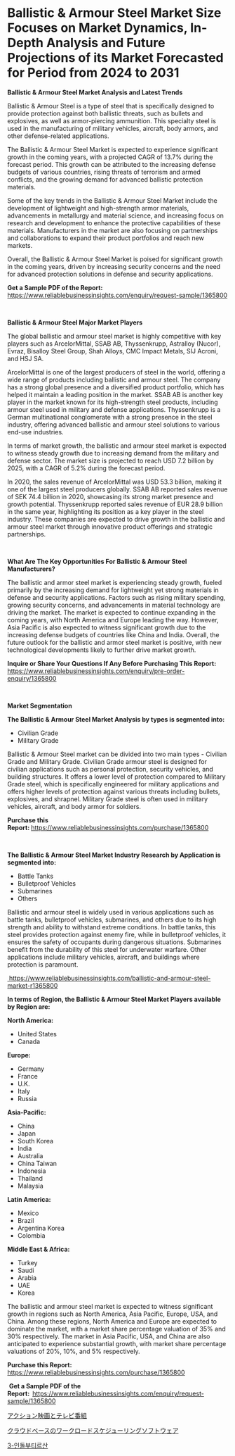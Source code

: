 <p><h1>Ballistic & Armour Steel Market Size Focuses on Market Dynamics, In-Depth Analysis and Future Projections of its Market Forecasted for Period from 2024 to 2031</h1></p><p><strong>Ballistic & Armour Steel Market Analysis and Latest Trends</strong></p>
<p><p>Ballistic & Armour Steel is a type of steel that is specifically designed to provide protection against both ballistic threats, such as bullets and explosives, as well as armor-piercing ammunition. This specialty steel is used in the manufacturing of military vehicles, aircraft, body armors, and other defense-related applications.</p><p>The Ballistic & Armour Steel Market is expected to experience significant growth in the coming years, with a projected CAGR of 13.7% during the forecast period. This growth can be attributed to the increasing defense budgets of various countries, rising threats of terrorism and armed conflicts, and the growing demand for advanced ballistic protection materials.</p><p>Some of the key trends in the Ballistic & Armour Steel Market include the development of lightweight and high-strength armor materials, advancements in metallurgy and material science, and increasing focus on research and development to enhance the protective capabilities of these materials. Manufacturers in the market are also focusing on partnerships and collaborations to expand their product portfolios and reach new markets.</p><p>Overall, the Ballistic & Armour Steel Market is poised for significant growth in the coming years, driven by increasing security concerns and the need for advanced protection solutions in defense and security applications.</p></p>
<p><strong>Get a Sample PDF of the Report:&nbsp;</strong> <a href="https://www.reliablebusinessinsights.com/enquiry/request-sample/1365800">https://www.reliablebusinessinsights.com/enquiry/request-sample/1365800</a></p>
<p>&nbsp;</p>
<p><strong>Ballistic & Armour Steel Major Market Players</strong></p>
<p><p>The global ballistic and armour steel market is highly competitive with key players such as ArcelorMittal, SSAB AB, Thyssenkrupp, Astralloy (Nucor), Evraz, Bisalloy Steel Group, Shah Alloys, CMC Impact Metals, SIJ Acroni, and HSJ SA. </p><p>ArcelorMittal is one of the largest producers of steel in the world, offering a wide range of products including ballistic and armour steel. The company has a strong global presence and a diversified product portfolio, which has helped it maintain a leading position in the market. SSAB AB is another key player in the market known for its high-strength steel products, including armour steel used in military and defense applications. Thyssenkrupp is a German multinational conglomerate with a strong presence in the steel industry, offering advanced ballistic and armour steel solutions to various end-use industries.</p><p>In terms of market growth, the ballistic and armour steel market is expected to witness steady growth due to increasing demand from the military and defense sector. The market size is projected to reach USD 7.2 billion by 2025, with a CAGR of 5.2% during the forecast period. </p><p>In 2020, the sales revenue of ArcelorMittal was USD 53.3 billion, making it one of the largest steel producers globally. SSAB AB reported sales revenue of SEK 74.4 billion in 2020, showcasing its strong market presence and growth potential. Thyssenkrupp reported sales revenue of EUR 28.9 billion in the same year, highlighting its position as a key player in the steel industry. These companies are expected to drive growth in the ballistic and armour steel market through innovative product offerings and strategic partnerships.</p></p>
<p>&nbsp;</p>
<p><strong>What Are The Key Opportunities For Ballistic & Armour Steel Manufacturers?</strong></p>
<p><p>The ballistic and armor steel market is experiencing steady growth, fueled primarily by the increasing demand for lightweight yet strong materials in defense and security applications. Factors such as rising military spending, growing security concerns, and advancements in material technology are driving the market. The market is expected to continue expanding in the coming years, with North America and Europe leading the way. However, Asia Pacific is also expected to witness significant growth due to the increasing defense budgets of countries like China and India. Overall, the future outlook for the ballistic and armor steel market is positive, with new technological developments likely to further drive market growth.</p></p>
<p><strong>Inquire or Share Your Questions If Any Before Purchasing This Report:</strong> <a href="https://www.reliablebusinessinsights.com/enquiry/pre-order-enquiry/1365800">https://www.reliablebusinessinsights.com/enquiry/pre-order-enquiry/1365800</a></p>
<p>&nbsp;</p>
<p><strong>Market Segmentation</strong></p>
<p><strong>The Ballistic & Armour Steel Market Analysis by types is segmented into:</strong></p>
<p><ul><li>Civilian Grade</li><li>Military Grade</li></ul></p>
<p><p>Ballistic & Armour Steel market can be divided into two main types - Civilian Grade and Military Grade. Civilian Grade armour steel is designed for civilian applications such as personal protection, security vehicles, and building structures. It offers a lower level of protection compared to Military Grade steel, which is specifically engineered for military applications and offers higher levels of protection against various threats including bullets, explosives, and shrapnel. Military Grade steel is often used in military vehicles, aircraft, and body armor for soldiers.</p></p>
<p><strong>Purchase this Report:&nbsp;</strong><a href="https://www.reliablebusinessinsights.com/purchase/1365800">https://www.reliablebusinessinsights.com/purchase/1365800</a></p>
<p>&nbsp;</p>
<p><strong>The Ballistic & Armour Steel Market Industry Research by Application is segmented into:</strong></p>
<p><ul><li>Battle Tanks</li><li>Bulletproof Vehicles</li><li>Submarines</li><li>Others</li></ul></p>
<p><p>Ballistic and armour steel is widely used in various applications such as battle tanks, bulletproof vehicles, submarines, and others due to its high strength and ability to withstand extreme conditions. In battle tanks, this steel provides protection against enemy fire, while in bulletproof vehicles, it ensures the safety of occupants during dangerous situations. Submarines benefit from the durability of this steel for underwater warfare. Other applications include military vehicles, aircraft, and buildings where protection is paramount.</p></p>
<p><a href="https://www.reliablebusinessinsights.com/ballistic-and-armour-steel-market-r1365800">&nbsp;https://www.reliablebusinessinsights.com/ballistic-and-armour-steel-market-r1365800</a></p>
<p><strong>In terms of Region, the Ballistic & Armour Steel Market Players available by Region are:</strong></p>
<p>
    <p> <strong> North America: </strong>
        <ul>
            <li>United States</li>
            <li>Canada</li>
        </ul>
        </p> 
    <p> <strong> Europe: </strong>
        <ul>
            <li>Germany</li>
            <li>France</li>
            <li>U.K.</li>
            <li>Italy</li>
            <li>Russia</li>
        </ul>
        </p> 
    <p> <strong> Asia-Pacific: </strong>
        <ul>
            <li>China</li>
            <li>Japan</li>
            <li>South Korea</li>
            <li>India</li>
            <li>Australia</li>
            <li>China Taiwan</li>
            <li>Indonesia</li>
            <li>Thailand</li>
            <li>Malaysia</li>
        </ul>
        </p> 
    <p> <strong> Latin America: </strong>
        <ul>
            <li>Mexico</li>
            <li>Brazil</li>
            <li>Argentina Korea</li>
            <li>Colombia</li>
        </ul>
        </p> 
    <p> <strong> Middle East & Africa: </strong>
        <ul>
            <li>Turkey</li>
            <li>Saudi</li>
            <li>Arabia</li>
            <li>UAE</li>
            <li>Korea</li>
        </ul>
    </p>
    </p>
<p><p>The ballistic and armour steel market is expected to witness significant growth in regions such as North America, Asia Pacific, Europe, USA, and China. Among these regions, North America and Europe are expected to dominate the market, with a market share percentage valuation of 35% and 30% respectively. The market in Asia Pacific, USA, and China are also anticipated to experience substantial growth, with market share percentage valuations of 20%, 10%, and 5% respectively.</p></p>
<p><strong>Purchase this Report: </strong><a href="https://www.reliablebusinessinsights.com/purchase/1365800">https://www.reliablebusinessinsights.com/purchase/1365800</a></p>
<p>&nbsp;<strong>Get a Sample PDF of the Report:&nbsp;&nbsp;</strong><a href="https://www.reliablebusinessinsights.com/enquiry/request-sample/1365800">https://www.reliablebusinessinsights.com/enquiry/request-sample/1365800</a></p>
<p><strong></strong></p>
<p><p><a href="https://medium.com/@rocklobster885/%E3%82%A2%E3%82%AF%E3%82%B7%E3%83%A7%E3%83%B3%E6%98%A0%E7%94%BB%E3%81%A8%E3%83%86%E3%83%AC%E3%83%93%E7%95%AA%E7%B5%84%E3%81%AE%E5%B8%82%E5%A0%B4-%E5%B8%82%E5%A0%B4%E3%82%B7%E3%82%A7%E3%82%A2-%E5%B8%82%E5%A0%B4%E5%8B%95%E5%90%91-%E5%B0%86%E6%9D%A5%E3%81%AE%E6%88%90%E9%95%B7%E3%82%92%E6%8E%A2%E3%82%8B-d08d06969fbb">アクション映画とテレビ番組</a></p><p><a href="https://medium.com/@kaitlensen45645/%E3%82%AF%E3%83%A9%E3%82%A6%E3%83%89%E3%83%99%E3%83%BC%E3%82%B9%E3%81%AE%E3%83%AF%E3%83%BC%E3%82%AF%E3%83%AD%E3%83%BC%E3%83%89%E3%82%B9%E3%82%B1%E3%82%B8%E3%83%A5%E3%83%BC%E3%83%AA%E3%83%B3%E3%82%B0%E3%82%BD%E3%83%95%E3%83%88%E3%82%A6%E3%82%A7%E3%82%A2%E5%B8%82%E5%A0%B4%E3%81%AE%E3%83%88%E3%83%AC%E3%83%B3%E3%83%89%E3%81%A8%E5%B8%82%E5%A0%B4%E5%88%86%E6%9E%90%E3%81%AF-2024%E5%B9%B4%E3%81%8B%E3%82%892031%E5%B9%B4%E3%81%BE%E3%81%A7%E3%81%AE%E6%9C%9F%E9%96%93%E3%81%AB%E4%BA%88%E6%B8%AC%E3%81%95%E3%82%8C%E3%81%A6%E3%81%84%E3%81%BE%E3%81%99-2828a2b51e16">クラウドベースのワークロードスケジューリングソフトウェア</a></p><p><a href="https://medium.com/@marymorgan1939/%EB%8B%A4%EC%9D%8C%EC%9D%80-3-indolebutyric-acid-%EC%8B%9C%EC%9E%A5%EC%97%90-%EB%8C%80%ED%95%9C-%ED%86%B5%EC%B0%B0%EC%9E%85%EB%8B%88%EB%8B%A4-%EC%8B%9C%EC%9E%A5-%EB%8F%99%ED%96%A5-%EC%84%B1%EC%9E%A5-2024%EB%85%84%EB%B6%80%ED%84%B0-2031%EB%85%84%EA%B9%8C%EC%A7%80-%EC%98%88%EC%83%81%EB%90%A8-819a231ce21b">3-인돌부티르산</a></p></p>